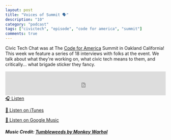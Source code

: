 ```yaml
---
layout: post
title: "Voices of Summit 🗣️"
description: "10"
category: "podcast"
tags: ["civictech", "episode", "code for america", "summit"]
comments: true
---
```

Civic Tech Chat was at The [Code for America](https://codeforamerica.org) Summit in Oakland California! This week we feature a series of 18 interviews with folks at the event. We talk about what they're working on, what civic tech means to them, and critically... what brigade sticker they fancy.

<iframe width="100%" height="75" scrolling="no" frameborder="no" allow="autoplay" src="https://w.soundcloud.com/player/?url=https%3A//api.soundcloud.com/tracks/457682097&color=%23ff5500&auto_play=false&hide_related=false&show_comments=true&show_user=true&show_reposts=false&show_teaser=true&visual=true"></iframe>
<a href="https://soundcloud.com/user-227289754/s01e07-voices-of-summit" target="_blank">🎧 Listen</a>

[📱 Listen on iTunes](https://itunes.apple.com/us/podcast/civic-tech-chat/id1350640468?mt=2)

[📱 Listen on Google Music](https://play.google.com/music/listen?u=0#/ps/I2inksjzzzmbxhg5wbojr624doa)

##### Music Credit: [Tumbleweeds by Monkey Warhol](http://freemusicarchive.org/music/Monkey_Warhol/Lonely_Hearts_Challenge/Monkey_Warhol_-_Tumbleweeds)
